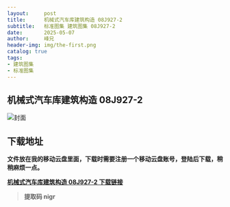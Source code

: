 ```yaml
---
layout:     post
title:      机械式汽车库建筑构造 08J927-2
subtitle:   标准图集 建筑图集 08J927-2
date:       2025-05-07
author:     峰兄
header-img: img/the-first.png
catalog: true
tags:
- 建筑图集
- 标准图集
---
```

## 机械式汽车库建筑构造 08J927-2
![封面](https://pic1.imgdb.cn/item/681b284258cb8da5c8e2d3be.jpg)

## 下载地址 ##
**文件放在我的移动云盘里面，下载时需要注册一个移动云盘账号，登陆后下载，稍稍麻烦一点。**  
  
[**机械式汽车库建筑构造 08J927-2 下载链接**](https://caiyun.139.com/m/i?2nc6opse6k9pc)

> **提取码 nigr**



